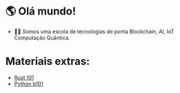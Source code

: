 # 🌎 Olá mundo!
- 🙋‍♀️ Somos uma escola de tecnologias de ponta Blockchain, AI, IoT Computação Quântica.


# Materiais extras:
- [Rust 101]()
- [Python b101]()
